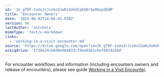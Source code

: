 ```yaml
---
id: '1h_gT9F-toUuJrJvskcGJwKiGUkUCqkQ8r5p96aydEWM'
title: 'Encounter Owners'
date: '2025-06-02T14:06:41.930Z'
version: 46
lastAuthor: 'anichols'
mimeType: 'text/x-markdown'
links:
  - 'working-in-a-visit-encounter.md'
source: 'https://drive.google.com/open?id=1h_gT9F-toUuJrJvskcGJwKiGUkUCqkQ8r5p96aydEWM'
wikigdrive: '1f3be24cb6d0e684833cf8ee6161c6af8024a3bd'
---
```

For encounter workflows and information (including encounters owners and release of encounters), please see guide [Working in a Visit Encounter](working-in-a-visit-encounter.md).
